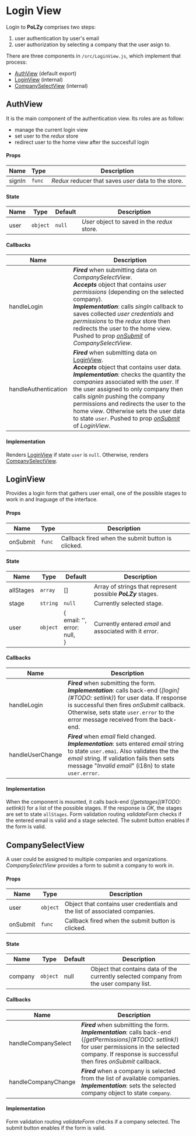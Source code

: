 Login View
=========

Login to **PoLZy** comprises  two steps:
1. user authentication by user's email
2. user authorization by selecting a company that the user asign to.

There are three components in `/src/LoginView.js`, which implement that process:
- [AuthView](#authview) (default export)
- [LoginView](#loginview) (internal)
- [CompanySelectView](#companyselectview) (internal)

AuthView
--------------
It is the main component of the authentication view. Its roles are as follow:
- manage the current login view
- set user to the _redux_ store
- redirect user to the home view after the succesfull login

#### Props
| Name | Type     | Description              |
| ---- | -------- | ------------------------ |
| signIn | `func` | _Redux_ reducer that saves _user_ data to the store. |

#### State
| Name | Type     | Default       | Description              |
| ---- | -------- | ------------------------ | ------------------------ |
| user | `object` | `null` | _User_ object to saved in the _redux_ store. |

#### Callbacks
| Name | Description              |
| ---- | ------------------------ |
| handleLogin | **_Fired_** when submitting data on _CompanySelectView_.<br/>**_Accepts_** object that contains _user permissions_ (depending on the selected company).<br/>**_Implementation_**: calls _singIn_ callback to saves collected _user credentials_ and _permissions_ to the _redux_ store then redirects the user to the home view. Pushed to prop _[onSubmit](#props-2)_ of _CompanySelectView_. |
| handleAuthentication | **_Fired_** when submitting data on [LoginView](#loginview).<br/>**_Accepts_** object that contains user data.<br/>**_Implementation_**: checks the quantity the _companies_ associated with the _user_. If the user assigned to only company then calls _signIn_ pushing the company permissions and redirects the user to the home view. Otherwise sets the user data to state `user`. Pushed to prop _[onSubmit](#props-1)_ of _LoginView_. |

#### Implementation
Renders [LoginView](#loginview) if state `user` is `null`. Otherwise, renders [CompanySelectView](#companyselectview).

LoginView
---------------
Provides a login form that gathers user email, one of the possible stages to work in and lnaguage of the interface.

#### Props
| Name | Type     | Description              |
| ---- | -------- | ------------------------ |
| onSubmit | `func` | Callback fired when the submit button is clicked. |

#### State
| Name | Type     | Default       | Description              |
| ---- | -------- | ------------------------ | ------------------------ |
| allStages | `array` | [] | Array of strings that represent possible **_PoLZy_** stages. |
| stage | `string` | `null` | Currently selected stage. |
| user | `object` | {<br/>    email: '',<br/>    error: null,<br/>  } | Currently entered _email_ and associated with it _error_. |

#### Callbacks
| Name | Description              |
| ---- | ------------------------ |
| handleLogin | **_Fired_** when submitting the form.<br/>**_Implementation_**: calls back-end (_[login](#TODO: setlink)_) for user data. If response is successful then fires _onSubmit_ callback. Otherwise, sets state `user.error` to the error message received from the back-end. |
| handleUserChange | **_Fired_** when _email_ field changed.<br/>**_Implementation_**: sets entered _email_ string to state `user.emai`. Also validates the the  _email_ string. If validation fails then sets message "_Invalid email_" (i18n) to state `user.error`. |

#### Implementation
When the component is mounted, it calls back-end (_[getstages](#TODO: setlink)_) for a list of the possible stages. If the response is _OK_, the stages are set to state `allStages`. Form validation routing _validateForm_ checks if the entered email is valid and a stage selected. The submit button enables if the form is valid.

CompanySelectView
-----------------------------

A user could be assigned to multiple companies and organizations. _CompanySelectView_ provides a form to submit a company to work in.

#### Props

| Name     | Type     | Description                                                  |
| -------- | -------- | ------------------------------------------------------------ |
| user     | `object` | Object that contains user credentials and the list of associated companies. |
| onSubmit | `func`   | Callback fired when the submit button is clicked.            |

#### State

| Name    | Type     | Default | Description                                                  |
| ------- | -------- | ------- | ------------------------------------------------------------ |
| company | `object` | null    | Object that contains data of the currently selected company from the user company list. |

#### Callbacks

| Name                | Description                                                  |
| ------------------- | ------------------------------------------------------------ |
| handleCompanySelect | **_Fired_** when submitting the form.<br/>**_Implementation_**: calls back-end (_[getPermissions](#TODO: setlink)_) for user permissions in the selected company. If response is successful then fires _onSubmit_ callback. |
| handleCompanyChange | **_Fired_** when a company is selected from the list of available companies.<br/>**_Implementation_**: sets the selected company object to state `company`. |

#### Implementation

Form validation routing _validateForm_ checks if a company selected. The submit button enables if the form is valid.